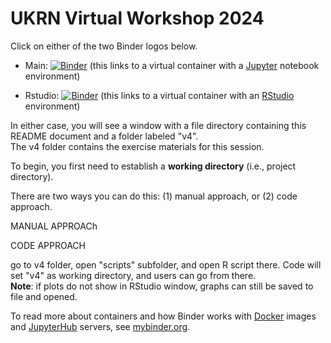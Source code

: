# UKRN Virtual Workshop 2024

Click on either of the two Binder logos below.

- Main: [![Binder](https://mybinder.org/badge_logo.svg)](https://mybinder.org/v2/gh/mattcingram/UKRN_virtual_workshop_2024/main) (this links to a virtual container with a [Jupyter](https://jupyter.org/) notebook environment)

- Rstudio: [![Binder](https://mybinder.org/badge_logo.svg)](https://mybinder.org/v2/gh/mattcingram/UKRN_virtual_workshop_2024/main?urlpath=rstudio) (this links to a virtual container with an [RStudio](https://posit.co/products/open-source/rstudio/) environment)

In either case, you will see a window with a file directory containing this README document and a folder labeled "v4".  
The v4 folder contains the exercise materials for this session.  

To begin, you first need to establish a __working directory__ (i.e., project directory).

There are two ways you can do this: (1) manual approach, or (2) code approach.

MANUAL APPROACh


CODE APPROACH

go to v4 folder, open "scripts" subfolder, and open R script there. Code will set "v4" as working directory, and users can go from there.  
__Note__: if plots do not show in RStudio window, graphs can still be saved to file and opened.
  
To read more about containers and how Binder works with [Docker](https://docker.com/) images and [JupyterHub](https://jupyter.org/hub) servers, see [mybinder.org](https://mybinder.org).

